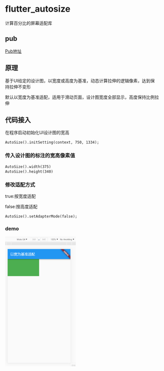 # flutter_autosize
计算百分比的屏幕适配库

## pub

[Pub地址](https://pub.flutter-io.cn/packages/flutter_autosize)

## 原理
基于UI给定的设计图，以宽度或高度为基准，动态计算拉伸的逻辑像素，达到保持拉伸不变形

默认以宽度为基准适配，适用于滑动页面，设计图宽度全部显示，高度保持比例拉伸
## 代码接入

在程序启动初始化UI设计图的宽高

```
AutoSize().initSetting(context, 750, 1334);

```

### 传入设计图的标注的宽高像素值
```
AutoSize().width(375)
AutoSize().height(340)
```

### 修改适配方式

true:按宽度适配

false:按高度适配

```
AutoSize().setAdapterMode(false);
```
### demo

<img src="https://raw.githubusercontent.com/Panxiaozhu/flutter_autosize/master/img/asc.gif" width="232" height="426" >
